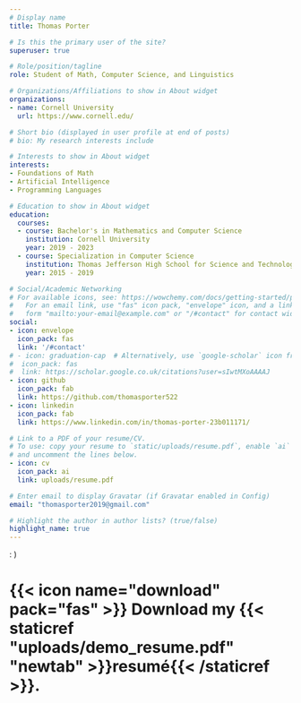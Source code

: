 ```yaml
---
# Display name
title: Thomas Porter

# Is this the primary user of the site?
superuser: true

# Role/position/tagline
role: Student of Math, Computer Science, and Linguistics 

# Organizations/Affiliations to show in About widget
organizations:
- name: Cornell University
  url: https://www.cornell.edu/

# Short bio (displayed in user profile at end of posts)
# bio: My research interests include 

# Interests to show in About widget
interests:
- Foundations of Math
- Artificial Intelligence
- Programming Languages

# Education to show in About widget
education:
  courses:
  - course: Bachelor's in Mathematics and Computer Science
    institution: Cornell University
    year: 2019 - 2023
  - course: Specialization in Computer Science
    institution: Thomas Jefferson High School for Science and Technology
    year: 2015 - 2019

# Social/Academic Networking
# For available icons, see: https://wowchemy.com/docs/getting-started/page-builder/#icons
#   For an email link, use "fas" icon pack, "envelope" icon, and a link in the
#   form "mailto:your-email@example.com" or "/#contact" for contact widget.
social:
- icon: envelope
  icon_pack: fas
  link: '/#contact'
# - icon: graduation-cap  # Alternatively, use `google-scholar` icon from `ai` icon pack
#  icon_pack: fas
#  link: https://scholar.google.co.uk/citations?user=sIwtMXoAAAAJ
- icon: github
  icon_pack: fab
  link: https://github.com/thomasporter522
- icon: linkedin
  icon_pack: fab
  link: https://www.linkedin.com/in/thomas-porter-23b011171/

# Link to a PDF of your resume/CV.
# To use: copy your resume to `static/uploads/resume.pdf`, enable `ai` icons in `params.toml`, 
# and uncomment the lines below.
- icon: cv
  icon_pack: ai
  link: uploads/resume.pdf

# Enter email to display Gravatar (if Gravatar enabled in Config)
email: "thomasporter2019@gmail.com"

# Highlight the author in author lists? (true/false)
highlight_name: true
---
```


: )

# {{< icon name="download" pack="fas" >}} Download my {{< staticref "uploads/demo_resume.pdf" "newtab" >}}resumé{{< /staticref >}}.
